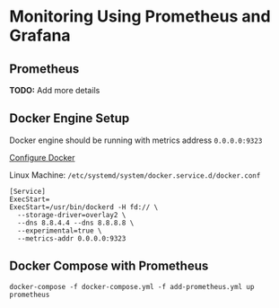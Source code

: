 # Monitoring Using Prometheus and Grafana

## Prometheus 

**TODO:** Add more details


## Docker Engine Setup
Docker engine should be running with metrics address `0.0.0.0:9323`

[Configure Docker](https://docs.docker.com/config/thirdparty/prometheus/#configure-docker)

Linux Machine: `/etc/systemd/system/docker.service.d/docker.conf` 

```shell
[Service]
ExecStart=
ExecStart=/usr/bin/dockerd -H fd:// \
  --storage-driver=overlay2 \
  --dns 8.8.4.4 --dns 8.8.8.8 \
  --experimental=true \
  --metrics-addr 0.0.0.0:9323
```

## Docker Compose with Prometheus

```shell
docker-compose -f docker-compose.yml -f add-prometheus.yml up prometheus
```
